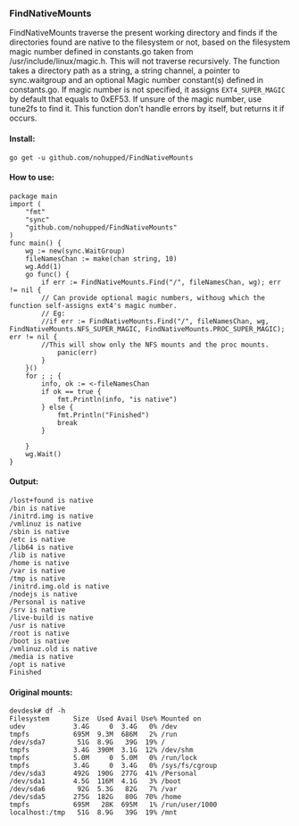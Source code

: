 ### FindNativeMounts

FindNativeMounts traverse the present working directory and finds if the directories
found are native to the filesystem or not, based on the filesystem magic number defined in constants.go taken
from /usr/include/linux/magic.h. This will not traverse recursively.
The function takes a directory path as a string, a string channel, a pointer to
sync.waitgroup and an optional Magic number constant(s) defined in constants.go.
If magic number is not specified, it assigns `EXT4_SUPER_MAGIC` by default that equals to 0xEF53.
If unsure of the magic number, use tune2fs to find it. This function don't handle
errors by itself, but returns it if occurs.

#### Install:

```
go get -u github.com/nohupped/FindNativeMounts
```

#### How to use:

```
package main
import (
	"fmt"
	"sync"
	"github.com/nohupped/FindNativeMounts"
)
func main() {
	wg := new(sync.WaitGroup)
	fileNamesChan := make(chan string, 10)
	wg.Add(1)
	go func() {
		if err := FindNativeMounts.Find("/", fileNamesChan, wg); err != nil { 
		// Can provide optional magic numbers, withoug which the function self-assigns ext4's magic number. 
		// Eg:
		//if err := FindNativeMounts.Find("/", fileNamesChan, wg, FindNativeMounts.NFS_SUPER_MAGIC, FindNativeMounts.PROC_SUPER_MAGIC); err != nil { 
		//This will show only the NFS mounts and the proc mounts.
			panic(err)
		}
	}()
	for ; ; {
		info, ok := <-fileNamesChan
		if ok == true {
			fmt.Println(info, "is native")
		} else {
			fmt.Println("Finished")
			break
		}

	}
	wg.Wait()
}
```

#### Output:

```
/lost+found is native
/bin is native
/initrd.img is native
/vmlinuz is native
/sbin is native
/etc is native
/lib64 is native
/lib is native
/home is native
/var is native
/tmp is native
/initrd.img.old is native
/nodejs is native
/Personal is native
/srv is native
/live-build is native
/usr is native
/root is native
/boot is native
/vmlinuz.old is native
/media is native
/opt is native
Finished
```

#### Original mounts:

```
devdesk# df -h
Filesystem      Size  Used Avail Use% Mounted on
udev            3.4G     0  3.4G   0% /dev
tmpfs           695M  9.3M  686M   2% /run
/dev/sda7        51G  8.9G   39G  19% /
tmpfs           3.4G  390M  3.1G  12% /dev/shm
tmpfs           5.0M     0  5.0M   0% /run/lock
tmpfs           3.4G     0  3.4G   0% /sys/fs/cgroup
/dev/sda3       492G  190G  277G  41% /Personal
/dev/sda1       4.5G  116M  4.1G   3% /boot
/dev/sda6        92G  5.3G   82G   7% /var
/dev/sda5       275G  182G   80G  70% /home
tmpfs           695M   28K  695M   1% /run/user/1000
localhost:/tmp   51G  8.9G   39G  19% /mnt
```
